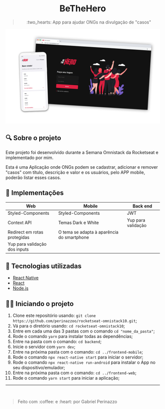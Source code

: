 <h1 align="center">
BeTheHero
</h1>
<blockquote align="center">
:two_hearts: App para ajudar ONGs na divulgação de "casos"
</blockquote>

<img src="./.github/1.png" />

## :mag: Sobre o projeto

Este projeto foi desenvolvido durante a Semana Omnistack da Rocketseat e implementado por mim.

Esta é uma Aplicação onde ONGs podem se cadastrar, adicionar e remover "casos" com título, descrição e valor e os usuários, pelo APP mobile, poderão listar esses casos.

## :rocket: Implementações

<table>
  <thead>
    <th>Web</th>
    <th>Mobile</th>
    <th>Back end</th>
  </thead>
  <tbody>
    <tr>
      <td>Styled-Components</td>
      <td>Styled-Components</td>
      <td>JWT</td>
    </tr>
    <tr>
      <td>Context API</td>
      <td>Temas Dark e White</td>
      <td>Yup para validação</td>
    </tr>
    <tr>
      <td>Redirect em rotas protegidas</td>
      <td>O tema se adapta à aparência do smartphone</td>
      <td></td>
    </tr>
    <tr>
      <td>Yup para validação dos inputs</td>
      <td></td>
      <td></td>
    </tr>
  </tbody>
</table>

## :satellite: Tecnologias utilizadas

* <a target="_blank" href="https://reactnative.dev/">React Native</a>
* <a target="_blank" href="https://github.com/facebook/react">React</a>
* <a target="_blank" href="https://nodejs.org/en/docs/">Node.js</a>

## :man_mechanic: Iniciando o projeto

1. Clone este repositório usando: `git clone https://github.com/perinazzoo/rocketseat-omnistack10.git`;
2. Vá para o diretório usando: `cd rocketseat-omnistack10`;
3. Entre em cada uma das 3 pastas com o comando `cd "nome_da_pasta"`;
4. Rode o comando `yarn` para instalar todas as dependências;
5. Entre na pasta com o comando: `cd backend`;
6. Inicie o servidor com `yarn dev`;
7. Entre na próxima pasta com o comando: `cd ../frontend-mobile`;
8. Rode o comando `npx react-native start` para iniciar o servidor;
9. Rode o comando `npx react-native run-android` para instalar o App no seu dispositivo/emulador;
10. Entre na próxima pasta com o comando: `cd ../frontend-web`;
11. Rode o comando `yarn start` para iniciar a aplicação;

<hr/>
<br/>
<blockquote>Feito com :coffee: e :heart: por Gabriel Perinazzo</blockquote>